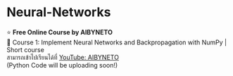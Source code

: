 # Neural-Networks
⭐️ __Free Online Course by AIBYNETO__   
🔹 Course 1: Implement Neural Networks and Backpropagation with NumPy | Short course  
สามารถเข้าไปเรียนได้ที่ [YouTube: AIBYNETO](https://www.youtube.com/watch?v=Mp3mfsKNDxw)  
(Python Code will be uploading soon!)  
   
